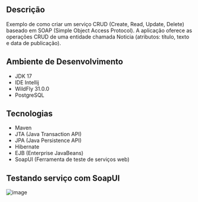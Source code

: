 ## Descrição
Exemplo de como criar um serviço CRUD (Create, Read, Update, Delete) baseado em SOAP (Simple Object Access Protocol). A aplicação oferece 
as operações CRUD de uma entidade chamada Noticia (atributos: título, texto e data de publicação).

## Ambiente de Desenvolvimento
 - JDK 17
 - IDE Intellij
 - WildFly 31.0.0
 - PostgreSQL
   
## Tecnologias
 - Maven
 - JTA (Java Transaction API)
 - JPA (Java Persistence API)
 - Hibernate
 - EJB (Enterprise JavaBeans)
 - SoapUI (Ferramenta de teste de serviços web)
   
## Testando serviço com SoapUI
![image](https://github.com/WellinGtoMartins/times-futebol-web/assets/134746699/5afa735f-ae73-4f93-844f-bb55ba0f2629)
